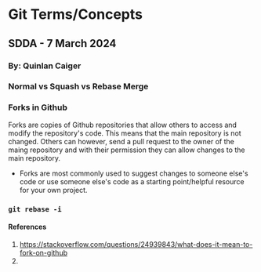 # Git Terms/Concepts
## SDDA - 7 March 2024
### By: Quinlan Caiger
### Normal vs Squash vs Rebase Merge 

### Forks in Github
Forks are copies of Github repositories that allow others to access and modify the repository's code. 
This means that the main repository is not changed. Others can however, send a pull request to the owner of the maing repository 
and with their permission they can allow changes to the main repository. 
- Forks are most commonly used to suggest changes to someone else's code or use someone else's code as a starting point/helpful resource for your own project.

### `git rebase -i`

#### References 
1. https://stackoverflow.com/questions/24939843/what-does-it-mean-to-fork-on-github
2. 
